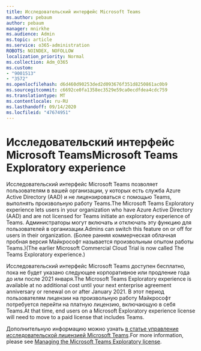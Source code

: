 ```yaml
---
title: Исследовательский интерфейс Microsoft Teams
ms.author: pebaum
author: pebaum
manager: mnirkhe
ms.audience: Admin
ms.topic: article
ms.service: o365-administration
ROBOTS: NOINDEX, NOFOLLOW
localization_priority: Normal
ms.collection: Adm_O365
ms.custom:
- "9001513"
- "3572"
ms.openlocfilehash: d6d460d90253ded2d093676f351d8250861ac0b9
ms.sourcegitcommit: c6692ce0fa1358ec3529e59ca0ecdfdea4cdc759
ms.translationtype: MT
ms.contentlocale: ru-RU
ms.lasthandoff: 09/14/2020
ms.locfileid: "47674951"
---
```

# <a name="microsoft-teams-exploratory-experience"></a><span data-ttu-id="be9f8-102">Исследовательский интерфейс Microsoft Teams</span><span class="sxs-lookup"><span data-stu-id="be9f8-102">Microsoft Teams Exploratory experience</span></span>

<span data-ttu-id="be9f8-103">Исследовательский интерфейс Microsoft Teams позволяет пользователям в вашей организации, у которых есть служба Azure Active Directory (AAD) и не лицензироваться с помощью Teams, выполнять произвольную работу Teams.</span><span class="sxs-lookup"><span data-stu-id="be9f8-103">The Microsoft Teams Exploratory experience lets users in your organization who have Azure Active Directory (AAD) and are not licensed for Teams initiate an exploratory experience of Teams.</span></span> <span data-ttu-id="be9f8-104">Администраторы могут включать и отключать эту функцию для пользователей в организации.</span><span class="sxs-lookup"><span data-stu-id="be9f8-104">Admins can switch this feature on or off for users in their organization.</span></span> <span data-ttu-id="be9f8-105">(Более ранняя коммерческая облачная пробная версия Майкрософт называется произвольным опытом работы Teams.)</span><span class="sxs-lookup"><span data-stu-id="be9f8-105">(The earlier Microsoft Commercial Cloud Trial is now called The Teams Exploratory experience.)</span></span>

<span data-ttu-id="be9f8-106">Исследовательский интерфейс Microsoft Teams доступен бесплатно, пока не будет указано следующее корпоративное или продление года до или после 2021 января.</span><span class="sxs-lookup"><span data-stu-id="be9f8-106">The Microsoft Teams Exploratory experience is available at no additional cost until your next enterprise agreement anniversary or renewal on or after January 2021.</span></span> <span data-ttu-id="be9f8-107">В этот период пользователям лицензии на произвольную работу Майкрософт потребуется перейти на платную лицензию, включающую в себя Teams.</span><span class="sxs-lookup"><span data-stu-id="be9f8-107">At that time, end users on a Microsoft Exploratory experience license will need to move to a paid license that includes Teams.</span></span>

<span data-ttu-id="be9f8-108">Дополнительную информацию можно узнать [в статье управление исследовательской лицензией Microsoft Teams](https://docs.microsoft.com/microsoftteams/teams-exploratory/).</span><span class="sxs-lookup"><span data-stu-id="be9f8-108">For more information, please see [Managing the Microsoft Teams Exploratory license](https://docs.microsoft.com/microsoftteams/teams-exploratory/).</span></span>
